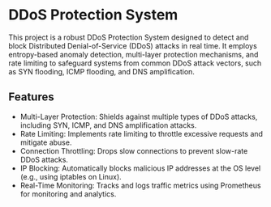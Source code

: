 # DDoS Protection System
This project is a robust DDoS Protection System designed to detect and block Distributed Denial-of-Service (DDoS) attacks in real time. It employs entropy-based anomaly detection, multi-layer protection mechanisms, and rate limiting to safeguard systems from common DDoS attack vectors, such as SYN flooding, ICMP flooding, and DNS amplification.

## Features
- Multi-Layer Protection: Shields against multiple types of DDoS attacks, including SYN, ICMP, and DNS amplification attacks.
- Rate Limiting: Implements rate limiting to throttle excessive requests and mitigate abuse.
- Connection Throttling: Drops slow connections to prevent slow-rate DDoS attacks.
- IP Blocking: Automatically blocks malicious IP addresses at the OS level (e.g., using iptables on Linux).
- Real-Time Monitoring: Tracks and logs traffic metrics using Prometheus for monitoring and analytics.
